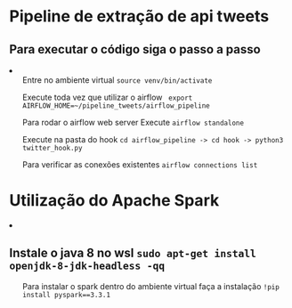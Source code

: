 <h1>Pipeline de extração de api tweets</h1>
<h2>Para executar o código siga o passo a passo</h2>
<li> 
    <ul> Entre no ambiente virtual <code>source venv/bin/activate</code> </ul>
    <ul> Execute toda vez que utilizar o airflow <code> export AIRFLOW_HOME=~/pipeline_tweets/airflow_pipeline </code></ul> 
    <ul> Para rodar o airflow web server Execute <code>airflow standalone</code></ul> 
    <ul> Execute na pasta do hook <code>cd airflow_pipeline -> cd hook -> python3 twitter_hook.py</code></ul>
    <ul> Para verificar as conexões existentes <code>airflow connections list</code> </ul>  
</li>
<h1>Utilização do Apache Spark</h1>
<li>
    <h2>Instale o java 8 no wsl <code>sudo apt-get install openjdk-8-jdk-headless -qq</code></h2>
    <ul>Para instalar o spark dentro do ambiente virtual faça a instalação <code>!pip install pyspark==3.3.1</code></ul>
</li>

